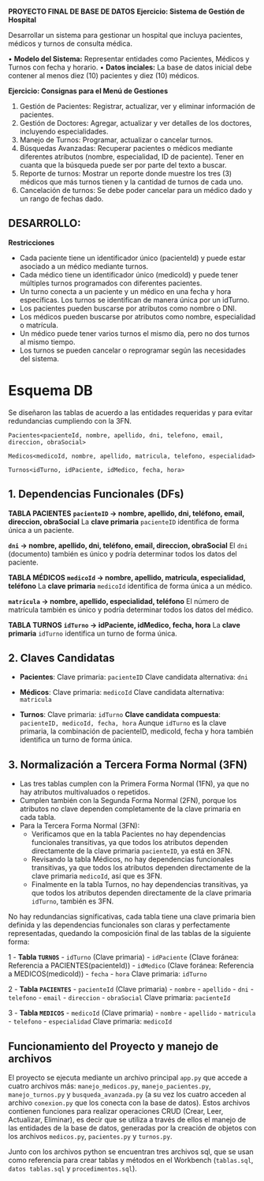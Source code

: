 **PROYECTO FINAL DE BASE DE DATOS**
**Ejercicio: Sistema de Gestión de Hospital**

Desarrollar un sistema para  gestionar un hospital que incluya pacientes, médicos y turnos de consulta médica.

• **Modelo del Sistema:** Representar entidades como Pacientes, Médicos y Turnos con fecha y horario.
• **Datos inciales:** La base de datos inicial debe contener al menos diez (10) pacientes y diez (10) médicos.


**Ejercicio: Consignas para  el  Menú de Gestiones**

1. Gestión de Pacientes: Registrar, actualizar, ver y eliminar información de pacientes.
2. Gestión de Doctores: Agregar, actualizar y ver detalles de los doctores, incluyendo especialidades.
3. Manejo de Turnos: Programar, actualizar o cancelar  turnos.
4. Búsquedas Avanzadas: Recuperar pacientes o médicos mediante diferentes atributos (nombre, especialidad, ID de paciente). Tener en cuanta que la búsqueda puede ser por parte del texto a buscar.
5. Reporte de turnos: Mostrar un reporte donde muestre los tres (3) médicos que más turnos tienen y la cantidad de turnos  de cada uno.
6. Cancelación de turnos: Se debe poder cancelar para un médico dado y un rango de fechas dado.


## DESARROLLO:

**Restricciones**

- Cada paciente tiene un identificador único (pacienteId) y puede estar asociado a un médico mediante turnos.
- Cada médico tiene un identificador único (medicoId) y puede tener múltiples turnos programados con diferentes pacientes.
- Un turno conecta a un paciente y un médico en una fecha y hora específicas. Los turnos se identifican de manera única por un idTurno.
- Los pacientes pueden buscarse por atributos como nombre o DNI.
- Los médicos pueden buscarse por atributos como nombre, especialidad o matrícula.
- Un médico puede tener varios turnos el mismo día, pero no dos turnos al mismo tiempo.
- Los turnos se pueden cancelar o reprogramar según las necesidades del sistema.

# Esquema DB

Se diseñaron las tablas de acuerdo a las entidades requeridas y para evitar redundancias cumpliendo con la 3FN.

`Pacientes<pacienteId, nombre, apellido, dni, telefono, email, direccion, obraSocial>`

`Medicos<medicoId, nombre, apellido, matricula, telefono, especialidad>`

`Turnos<idTurno, idPaciente, idMedico, fecha, hora>`


## 1. Dependencias Funcionales (DFs)

**TABLA PACIENTES**
**`pacienteID` -> nombre, apellido, dni, teléfono, email, direccion, obraSocial**
La **clave primaria** `pacienteID` identifica de forma única a un paciente.

**`dni` → nombre, apellido, dni, teléfono, email, direccion, obraSocial**
El `dni` (documento) también es único y podría determinar todos los datos del paciente.

**TABLA MÉDICOS**
**`medicoId` -> nombre, apellido, matricula, especialidad, teléfono**
La **clave primaria** `medicoId` identifica de forma única a un médico.

**`matricula` -> nombre, apellido, especialidad, teléfono**
El número de matrícula también es único y podría determinar todos los datos del médico.

**TABLA TURNOS**
**`idTurno` -> idPaciente, idMedico, fecha, hora**
La **clave primaria** `idTurno` identifica un turno de forma única.


## 2. Claves Candidatas

- **Pacientes**:
Clave primaria: `pacienteID`
Clave candidata alternativa: `dni`

- **Médicos**:
Clave primaria: `medicoId`
Clave candidata alternativa: `matricula`

- **Turnos**:
Clave primaria: `idTurno`
**Clave candidata compuesta**: `pacienteID, medicoId, fecha, hora`
Aunque `idTurno` es la clave primaria, la combinación de pacienteID, medicoId, fecha y hora también identifica un turno de forma única.

## 3. Normalización a Tercera Forma Normal (3FN)

- Las tres tablas cumplen con la Primera Forma Normal (1FN), ya que no hay atributos multivaluados o repetidos.
- Cumplen también con la Segunda Forma Normal (2FN), porque los atributos no clave dependen completamente de la clave primaria en cada tabla.
- Para la Tercera Forma Normal (3FN): 
  - Verificamos que en la tabla Pacientes no hay dependencias funcionales transitivas, ya que todos los atributos dependen directamente de la clave primaria `pacienteID`, ya está en 3FN.
  - Revisando la tabla Médicos, no hay dependencias funcionales transitivas, ya que todos los atributos dependen directamente de la clave primaria `medicoId`, así que es 3FN.
  - Finalmente en la tabla Turnos, no hay dependencias transitivas, ya que todos los atributos dependen directamente de la clave primaria `idTurno`, también es 3FN.

No hay redundancias significativas, cada tabla tiene una clave primaria bien definida y las dependencias funcionales son claras y perfectamente representadas, quedando la composición final de las tablas de la siguiente forma:

1 - **Tabla `TURNOS`**
      - `idTurno` (Clave primaria)
      - `idPaciente` (Clave foránea: Referencia a PACIENTES(pacienteId))
      - `idMedico` (Clave foránea: Referencia a MEDICOS(medicoId))
      - `fecha`
      - `hora`
      Clave primaria: `idTurno`

2 - **Tabla `PACIENTES`**
      - `pacienteId` (Clave primaria)
      - `nombre`
      - `apellido`
      - `dni`
      - `telefono`
      - `email`
      - `direccion`
      - `obraSocial`
      Clave primaria: `pacienteId`
   
3 - **Tabla `MEDICOS`**
    - `medicoId` (Clave primaria)
    - `nombre`
    - `apellido`
    - `matricula`
    - `telefono`
    - `especialidad`
    Clave primaria: `medicoId`

## Funcionamiento del Proyecto y manejo de archivos

El proyecto se ejecuta mediante un archivo principal `app.py` que accede a cuatro archivos más: `manejo_medicos.py`, `manejo_pacientes.py`, `manejo_turnos.py` y `busqueda_avanzada.py` (a su vez los cuatro acceden al archivo `conexion.py` que los conecta con la base de datos). Estos archivos contienen funciones para realizar operaciones CRUD (Crear, Leer, Actualizar, Eliminar), es decir que se utiliza a través de ellos el manejo de las entidades de la base de datos, generadas por la creación de objetos con los archivos `medicos.py`, `pacientes.py` y `turnos.py`.

Junto con los archivos python se encuentran tres archivos sql, que se usan como referencia para crear tablas y métodos en el Workbench (`tablas.sql`, `datos tablas.sql` y `procedimentos.sql`).